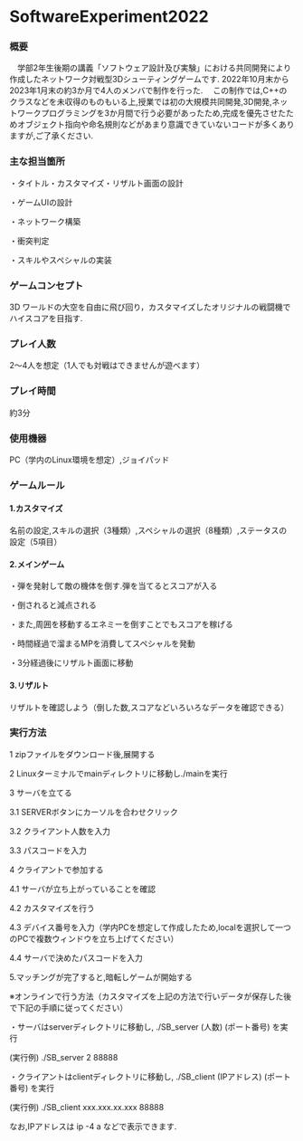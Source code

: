 # SoftwareExperiment2022

### 概要
　学部2年生後期の講義「ソフトウェア設計及び実験」における共同開発により作成したネットワーク対戦型3Dシューティングゲームです.
2022年10月末から2023年1月末の約3か月で4人のメンバで制作を行った.
　この制作では,C++のクラスなどを未収得のものもいる上,授業では初の大規模共同開発,3D開発,ネットワークプログラミングを3か月間で行う必要があったため,完成を優先させたためオブジェクト指向や命名規則などがあまり意識できていないコードが多くありますが,ご了承ください.

### 主な担当箇所
・タイトル・カスタマイズ・リザルト画面の設計

・ゲームUIの設計

・ネットワーク構築

・衝突判定

・スキルやスペシャルの実装

### ゲームコンセプト
3D ワールドの大空を自由に飛び回り，カスタマイズしたオリジナルの戦闘機でハイスコアを目指す.

### プレイ人数
2～4人を想定（1人でも対戦はできませんが遊べます）

### プレイ時間
約3分

### 使用機器
PC（学内のLinux環境を想定）,ジョイパッド

### ゲームルール
#### 1.カスタマイズ
名前の設定,スキルの選択（3種類）,スペシャルの選択（8種類）,ステータスの設定（5項目）
#### 2.メインゲーム
・弾を発射して敵の機体を倒す.弾を当てるとスコアが入る

・倒されると減点される

・また,周囲を移動するエネミーを倒すことでもスコアを稼げる

・時間経過で溜まるMPを消費してスペシャルを発動

・3分経過後にリザルト画面に移動
#### 3.リザルト
リザルトを確認しよう（倒した数,スコアなどいろいろなデータを確認できる）

### 実行方法
1 zipファイルをダウンロード後,展開する

2 Linuxターミナルでmainディレクトリに移動し./mainを実行

3 サーバを立てる

  3.1 SERVERボタンにカーソルを合わせクリック
  
  3.2 クライアント人数を入力
  
  3.3 パスコードを入力
  
4 クライアントで参加する

  4.1 サーバが立ち上がっていることを確認
  
  4.2 カスタマイズを行う
  
  4.3 デバイス番号を入力（学内PCを想定して作成したため,localを選択して一つのPCで複数ウィンドウを立ち上げてください）
  
  4.4 サーバで決めたパスコードを入力
  
5.マッチングが完了すると,暗転しゲームが開始する

※オンラインで行う方法（カスタマイズを上記の方法で行いデータが保存した後で下記の手順に従ってください）

・サーバはserverディレクトリに移動し,  ./SB_server (人数) (ポート番号) を実行

  (実行例) ./SB_server 2 88888
  
・クライアントはclientディレクトリに移動し,  ./SB_client (IPアドレス) (ポート番号) を実行

  (実行例) ./SB_client xxx.xxx.xx.xxx 88888
  
なお,IPアドレスは ip -4 a などで表示できます.




